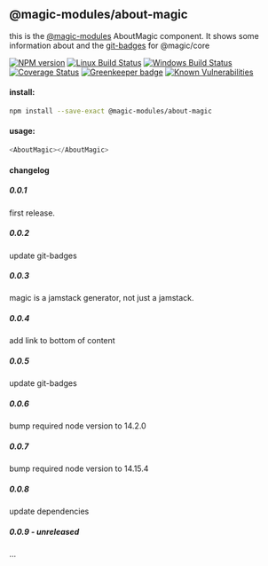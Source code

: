 ## @magic-modules/about-magic

this is the [@magic-modules](https://github.com/magic-modules) AboutMagic component.
It shows some information about
and the [git-badges](https://magic-modules/git-badges/) for @magic/core

[![NPM version][npm-image]][npm-url]
[![Linux Build Status][travis-image]][travis-url]
[![Windows Build Status][appveyor-image]][appveyor-url]
[![Coverage Status][coveralls-image]][coveralls-url]
[![Greenkeeper badge][greenkeeper-image]][greenkeeper-url]
[![Known Vulnerabilities][snyk-image]][snyk-url]

#### install:
```bash
npm install --save-exact @magic-modules/about-magic
```

#### usage:

```javascript
<AboutMagic></AboutMagic>
```

#### changelog

##### 0.0.1
first release.

##### 0.0.2
update git-badges

##### 0.0.3
magic is a jamstack generator, not just a jamstack.

##### 0.0.4
add link to bottom of content

##### 0.0.5
update git-badges

##### 0.0.6
bump required node version to 14.2.0

##### 0.0.7 
bump required node version to 14.15.4

##### 0.0.8
update dependencies

##### 0.0.9 - unreleased
...

[npm-image]: https://img.shields.io/npm/v/@magic-modules/about-magic.svg
[npm-url]: https://www.npmjs.com/package/@magic-modules/about-magic
[travis-image]: https://img.shields.io/travis/com/magic-modules/about-magic/master
[travis-url]: https://travis-ci.com/magic-modules/about-magic
[appveyor-image]: https://img.shields.io/appveyor/ci/magicmodules/about-magic/master.svg
[appveyor-url]: https://ci.appveyor.com/project/magicmodules/about-magic/branch/master
[coveralls-image]: https://coveralls.io/repos/github/magic-modules/about-magic/badge.svg
[coveralls-url]: https://coveralls.io/github/magic-modules/about-magic
[greenkeeper-image]: https://badges.greenkeeper.io/magic-modules/about-magic.svg
[greenkeeper-url]: https://badges.greenkeeper.io/magic-modules/about-magic.svg
[snyk-image]: https://snyk.io/test/github/magic-modules/about-magic/badge.svg
[snyk-url]: https://snyk.io/test/github/magic-modules/about-magic
